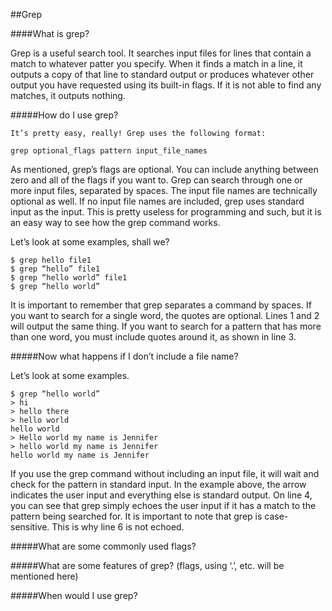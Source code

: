 ##Grep

####What is grep?

Grep is a useful search tool. It searches input files for lines that contain a match to whatever patter you specify. When it finds a match in a line, it outputs a copy of that line to standard output or produces whatever other output you have requested using its built-in flags. If it is not able to find any matches, it outputs nothing.

#####How do I use grep?

	It’s pretty easy, really! Grep uses the following format:

```
grep optional_flags pattern input_file_names
```
	
As mentioned, grep’s flags are optional. You can include anything between zero and all of the flags if you want to.
Grep can search through one or more input files, separated by spaces. The input file names are technically optional as well. If no input file names are included, grep uses standard input as the input. This is pretty useless for programming and such, but it is an easy way to see how the grep command works.

Let’s look at some examples, shall we?

```
$ grep hello file1
$ grep “hello” file1
$ grep “hello world” file1
$ grep “hello world”
```

It is important to remember that grep separates a command by spaces. If you want to search for a single word, the quotes are optional. Lines 1 and 2 will output the same thing. If you want to search for a pattern that has more than one word, you must include quotes around it, as shown in line 3.

#####Now what happens if I don’t include a file name?

Let’s look at some examples.

```
$ grep “hello world”
> hi
> hello there
> hello world
hello world
> Hello world my name is Jennifer
> hello world my name is Jennifer
hello world my name is Jennifer
```

If you use the grep command without including an input file, it will wait and check for the pattern in standard input. In the example above, the arrow indicates the user input and everything else is standard output. On line 4, you can see that grep simply echoes the user input if it has a match to the pattern being searched for. It is important to note that grep is case-sensitive. This is why line 6 is not echoed.

#####What are some commonly used flags?

#####What are some features of grep? (flags, using ‘.’, etc. will be mentioned here)

#####When would I use grep?
